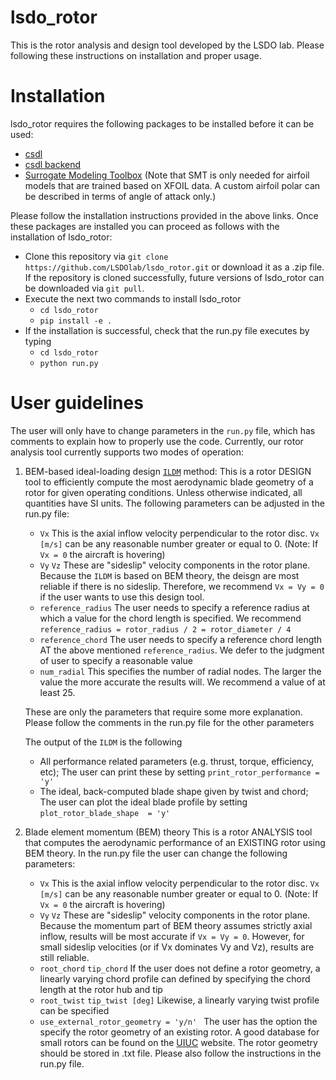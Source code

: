 # lsdo_rotor

This is the rotor analysis and design tool developed by the LSDO lab. Please following these instructions on installation and proper usage. 

# Installation 

lsdo_rotor requires the following packages to be installed before it can be used:

* [csdl](https://lsdolab.github.io/csdl/docs/tutorial/install) 
* [csdl backend](https://lsdolab.github.io/csdl/docs/tutorial/install)
* [Surrogate Modeling Toolbox](https://smt.readthedocs.io/en/latest/_src_docs/getting_started.html) (Note that SMT is only needed for airfoil models that are trained based on XFOIL data. A custom airfoil polar can be described in terms of angle of attack only.)

Please follow the installation instructions provided in the above links. Once these packages are installed you can proceed as follows with the installation of lsdo_rotor:

* Clone this repository via ``git clone https://github.com/LSDOlab/lsdo_rotor.git`` or download it as a .zip file. If the repository is cloned successfully, future versions of lsdo_rotor can be downloaded via `git pull`.
* Execute the next two commands to install lsdo_rotor
  * ``cd lsdo_rotor``
  * ``pip install -e .``
* If the installation is successful, check that the run.py file executes by typing
  * ``cd lsdo_rotor``
  * ``python run.py``
  
# User guidelines

The user will only have to change parameters in the `run.py` file, which has comments to explain how to properly use the code. Currently, our rotor analysis tool currently supports two modes of operation:

1) BEM-based ideal-loading design [`ILDM`](https://arc.aiaa.org/doi/abs/10.2514/6.2021-2598) method:
  This is a rotor DESIGN tool to efficiently compute the most aerodynamic blade geometry of a rotor for given operating conditions. Unless otherwise indicated, all quantities have SI units. The following parameters can be adjusted in the run.py file:
    * `Vx` This is the axial inflow velocity perpendicular to the rotor disc. `Vx [m/s]` can be any reasonable number greater or equal to 0. (Note: If `Vx = 0` the aircraft is hovering) 
    * `Vy` `Vz` These are "sideslip" velocity components in the rotor plane. Because the `ILDM` is based on  BEM theory, the deisgn are most reliable if there is no sideslip. Therefore, we recommend `Vx = Vy = 0` if the user wants to use this design tool. 
    * `reference_radius` The user needs to specify a reference radius at which a value for the chord length is specified. We recommend `reference_radius = rotor_radius / 2 = rotor_diameter / 4`
    * `reference_chord` The user needs to specify a reference chord length AT the above mentioned `reference_radius`. We defer to the judgment of user to specify a reasonable value
    * `num_radial` This specifies the number of radial nodes. The larger the value the more accurate the results will. We recommend a value of at least 25. 
    
   These are only the parameters that require some more explanation. Please follow the comments in the run.py file for the other parameters
  
   The output of the `ILDM` is the following
    * All performance related parameters (e.g. thrust, torque, efficiency, etc); The user can print these by setting `print_rotor_performance = 'y'`
    * The ideal, back-computed blade shape given by twist and chord; The user can plot the ideal blade profile by setting `plot_rotor_blade_shape  = 'y'`
  
2) Blade element momentum (BEM) theory
  This is a rotor ANALYSIS tool that computes the aerodynamic performance of an EXISTING rotor using BEM theory. In the run.py file the user can change the following parameters:
    * `Vx` This is the axial inflow velocity perpendicular to the rotor disc. `Vx [m/s]` can be any reasonable number greater or equal to 0. (Note: If `Vx = 0` the aircraft is hovering) 
    * `Vy` `Vz` These are "sideslip" velocity components in the rotor plane. Because the momentum part of BEM theory assumes strictly axial inflow, results will be most accurate if `Vx = Vy = 0`. However, for small sideslip velocities (or if Vx dominates Vy and Vz), results are still reliable.
    * `root_chord` `tip_chord` If the user does not define a rotor geometry, a linearly varying chord profile can defined by specifying the chord length at the rotor hub and tip
    * `root_twist` `tip_twist [deg]` Likewise, a linearly varying twist profile can be specified
    * `use_external_rotor_geometry = 'y/n' ` The user has the option the specify the rotor geometry of an existing rotor. A good database for small rotors can be found on the [UIUC](https://m-selig.ae.illinois.edu/props/propDB.html) website. The rotor geometry should be stored in .txt file. Please also follow the instructions in the run.py file.
  

  
  
